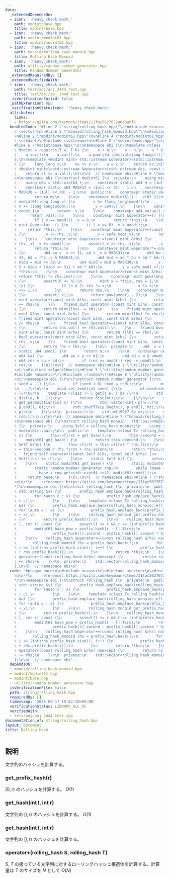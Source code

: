 ```yaml
---
data:
  _extendedDependsOn:
  - icon: ':heavy_check_mark:'
    path: modint/base.hpp
    title: modint/base.hpp
  - icon: ':heavy_check_mark:'
    path: modint/modint61.hpp
    title: modint/modint61.hpp
  - icon: ':heavy_check_mark:'
    path: monoid/rolling_hash_monoid.hpp
    title: Rolling Hash Monoid
  - icon: ':heavy_check_mark:'
    path: utility/random_number_generator.hpp
    title: Random Number Generator
  _extendedRequiredBy: []
  _extendedVerifiedWith:
  - icon: ':heavy_check_mark:'
    path: test/aoj/aoj_2444.test.cpp
    title: test/aoj/aoj_2444.test.cpp
  _isVerificationFailed: false
  _pathExtension: hpp
  _verificationStatusIcon: ':heavy_check_mark:'
  attributes:
    links:
    - https://qiita.com/keymoon/items/11fac5627672a6d6a9f6
  bundledCode: "#line 2 \"string/rolling_hash.hpp\"\n\n#include <cassert>\n#include\
    \ <vector>\n\n#line 2 \"monoid/rolling_hash_monoid.hpp\"\n\n#include <utility>\n\
    \n#line 2 \"modint/modint61.hpp\"\n\n#line 4 \"modint/modint61.hpp\"\n#include\
    \ <cstdint>\n#include <iostream>\n\n#line 2 \"modint/base.hpp\"\n\n#include <concepts>\n\
    #line 6 \"modint/base.hpp\"\n\nnamespace ebi {\n\ntemplate <class T>\nconcept\
    \ Modint = requires(T a, T b) {\n    a + b;\n    a - b;\n    a * b;\n    a / b;\n\
    \    a.inv();\n    a.val();\n    a.pow(std::declval<long long>());\n    T::mod();\n\
    };\n\ntemplate <Modint mint> std::istream &operator>>(std::istream &os, mint &a)\
    \ {\n    long long x;\n    os >> x;\n    a = x;\n    return os;\n}\n\ntemplate\
    \ <Modint mint>\nstd::ostream &operator<<(std::ostream &os, const mint &a) {\n\
    \    return os << a.val();\n}\n\n}  // namespace ebi\n#line 8 \"modint/modint61.hpp\"\
    \n\nnamespace ebi {\n\nstruct modint61 {\n  private:\n    using mint = modint61;\n\
    \    using u64 = std::uint64_t;\n    constexpr static u64 m = (1ull << 61) - 1;\n\
    \    constexpr static u64 MASK31 = (1ull << 31) - 1;\n    constexpr static u64\
    \ MASK30 = (1ull << 30) - 1;\n\n  public:\n    constexpr static u64 mod() {\n\
    \        return m;\n    }\n\n    constexpr modint61() : _v(0) {}\n\n    constexpr\
    \ modint61(long long v) {\n        v %= (long long)umod();\n        if (v < 0)\
    \ v += (long long)umod();\n        _v = u64(v);\n    }\n\n    constexpr u64 val()\
    \ const {\n        return _v;\n    }\n\n    constexpr u64 value() const {\n  \
    \      return val();\n    }\n\n    constexpr mint &operator++() {\n        _v++;\n\
    \        if (_v == umod()) _v = 0;\n        return *this;\n    }\n\n    constexpr\
    \ mint &operator--() {\n        if (_v == 0) _v = umod();\n        _v--;\n   \
    \     return *this;\n    }\n\n    constexpr mint &operator+=(const mint &rhs)\
    \ {\n        _v += rhs._v;\n        _v = safe_mod(_v);\n        return *this;\n\
    \    }\n\n    constexpr mint &operator-=(const mint &rhs) {\n        if (_v <\
    \ rhs._v) _v += umod();\n        assert(_v >= rhs._v);\n        _v -= rhs._v;\n\
    \        return *this;\n    }\n\n    constexpr mint &operator*=(const mint &rhs)\
    \ {\n        u64 au = _v >> 31, ad = _v & MASK31;\n        u64 bu = rhs._v >>\
    \ 31, bd = rhs._v & MASK31;\n        u64 mid = ad * bu + au * bd;\n        u64\
    \ midu = mid >> 30;\n        u64 midd = mid & MASK30;\n        _v = (au * bu *\
    \ 2 + midu + (midd << 31) + ad * bd);\n        _v = safe_mod(_v);\n        return\
    \ *this;\n    }\n\n    constexpr mint &operator/=(const mint &rhs) {\n       \
    \ return *this *= rhs.inv();\n    }\n\n    constexpr mint pow(long long n) const\
    \ {\n        assert(0 <= n);\n        mint x = *this, res = 1;\n        while\
    \ (n) {\n            if (n & 1) res *= x;\n            x *= x;\n            n\
    \ >>= 1;\n        }\n        return res;\n    }\n\n    constexpr mint inv() const\
    \ {\n        assert(_v);\n        return pow(umod() - 2);\n    }\n\n    friend\
    \ mint operator+(const mint &lhs, const mint &rhs) {\n        return mint(lhs)\
    \ += rhs;\n    }\n    friend mint operator-(const mint &lhs, const mint &rhs)\
    \ {\n        return mint(lhs) -= rhs;\n    }\n    friend mint operator*(const\
    \ mint &lhs, const mint &rhs) {\n        return mint(lhs) *= rhs;\n    }\n   \
    \ friend mint operator/(const mint &lhs, const mint &rhs) {\n        return mint(lhs)\
    \ /= rhs;\n    }\n    friend bool operator==(const mint &lhs, const mint &rhs)\
    \ {\n        return lhs.val() == rhs.val();\n    }\n    friend bool operator!=(const\
    \ mint &lhs, const mint &rhs) {\n        return !(lhs == rhs);\n    }\n    friend\
    \ bool operator<(const mint &lhs, const mint &rhs) {\n        return lhs._v <\
    \ rhs._v;\n    }\n    friend bool operator>(const mint &lhs, const mint &rhs)\
    \ {\n        return rhs < lhs;\n    }\n\n  private:\n    u64 _v = 0;\n\n    constexpr\
    \ static u64 umod() {\n        return m;\n    }\n\n    constexpr u64 safe_mod(const\
    \ u64 &a) {\n        u64 au = a >> 61;\n        u64 ad = a & umod();\n       \
    \ u64 res = au + ad;\n        if (res >= umod()) res -= umod();\n        return\
    \ res;\n    }\n};\n\n}  // namespace ebi\n#line 2 \"utility/random_number_generator.hpp\"\
    \n\r\n#include <algorithm>\r\n#line 5 \"utility/random_number_generator.hpp\"\n\
    #include <numeric>\r\n#include <random>\r\n#line 8 \"utility/random_number_generator.hpp\"\
    \n\r\nnamespace ebi {\r\n\r\nstruct random_number_generator {\r\n    random_number_generator(int\
    \ seed = -1) {\r\n        if (seed < 0) seed = rnd();\r\n        mt.seed(seed);\r\
    \n    }\r\n\r\n    void set_seed(int seed) {\r\n        mt.seed(seed);\r\n   \
    \ }\r\n\r\n    template <class T> T get(T a, T b) {\r\n        std::uniform_int_distribution<T>\
    \ dist(a, b - 1);\r\n        return dist(mt);\r\n    }\r\n\r\n    std::vector<int>\
    \ get_permutation(int n) {\r\n        std::vector<int> p(n);\r\n        std::iota(p.begin(),\
    \ p.end(), 0);\r\n        std::shuffle(p.begin(), p.end(), mt);\r\n        return\
    \ p;\r\n    }\r\n\r\n  private:\r\n    std::mt19937_64 mt;\r\n    std::random_device\
    \ rnd;\r\n};\r\n\r\n}  // namespace ebi\n#line 7 \"monoid/rolling_hash_monoid.hpp\"\
    \n\nnamespace ebi {\n\nstruct rolling_hash_monoid : std::pair<modint61, modint61>\
    \ {\n  private:\n    using Self = rolling_hash_monoid;\n    using std::pair<modint61,\
    \ modint61>::pair;\n\n  public:\n    template <class T> rolling_hash_monoid(T\
    \ x) {\n        this->first = get_base();\n        this->second = x;\n    }\n\n\
    \    modint61 get_hash() {\n        return this->second;\n    }\n\n    Self &operator+=(const\
    \ Self &rhs) {\n        this->first = this->first * rhs.first;\n        this->second\
    \ = this->second * rhs.first + rhs.second;\n        return *this;\n    }\n\n \
    \   friend Self operator+(const Self &lhs, const Self &rhs) {\n        return\
    \ Self(lhs) += rhs;\n    }\n\n    static Self e() {\n        return {1, 0};\n\
    \    }\n\n    static modint61 get_base() {\n        static modint61 base = 0;\n\
    \        static random_number_generator rng;\n        while (base == 0) {\n  \
    \          base = rng.get<std::uint64_t>(2, modint61::mod());\n        }\n   \
    \     return base;\n    }\n};\n\n}  // namespace ebi\n#line 7 \"string/rolling_hash.hpp\"\
    \n\n/*\n    reference: https://qiita.com/keymoon/items/11fac5627672a6d6a9f6\n\
    */\n\nnamespace ebi {\n\nstruct rolling_hash {\n  private:\n  public:\n    rolling_hash(const\
    \ std::string &s) {\n        prefix_hash.emplace_back(rolling_hash_monoid::e());\n\
    \        for (auto c : s) {\n            prefix_hash.emplace_back(prefix_hash.back()\
    \ + c);\n        }\n    }\n\n    template <class T> rolling_hash(const std::vector<T>\
    \ &a) {\n        prefix_hash.emplace_back(rolling_hash_monoid::e());\n       \
    \ for (auto x : a) {\n            prefix_hash.emplace_back(prefix_hash.back()\
    \ + x);\n        }\n    }\n\n    rolling_hash_monoid get_prefix_hash(int r) const\
    \ {\n        return prefix_hash[r];\n    }\n\n    rolling_hash_monoid get_hash(int\
    \ l, int r) const {\n        assert(l <= r && r <= (int)prefix_hash.size());\n\
    \        modint61 base_pow = prefix_hash[r - l].first;\n        return {base_pow,\n\
    \                prefix_hash[r].second - prefix_hash[l].second * base_pow};\n\
    \    }\n\n    rolling_hash &operator+=(const rolling_hash &rhs) noexcept {\n \
    \       rolling_hash_monoid lhs = prefix_hash.back();\n        for (int i = 1;\
    \ i <= (int)rhs.prefix_hash.size(); i++) {\n            prefix_hash.emplace_back(lhs\
    \ + rhs.prefix_hash[i]);\n        }\n        return *this;\n    }\n\n    rolling_hash\
    \ operator+(const rolling_hash &rhs) noexcept {\n        return rolling_hash(*this)\
    \ += rhs;\n    }\n\n  private:\n    std::vector<rolling_hash_monoid> prefix_hash;\n\
    };\n\n}  // namespace ebi\n"
  code: "#pragma once\n\n#include <cassert>\n#include <vector>\n\n#include \"../monoid/rolling_hash_monoid.hpp\"\
    \n\n/*\n    reference: https://qiita.com/keymoon/items/11fac5627672a6d6a9f6\n\
    */\n\nnamespace ebi {\n\nstruct rolling_hash {\n  private:\n  public:\n    rolling_hash(const\
    \ std::string &s) {\n        prefix_hash.emplace_back(rolling_hash_monoid::e());\n\
    \        for (auto c : s) {\n            prefix_hash.emplace_back(prefix_hash.back()\
    \ + c);\n        }\n    }\n\n    template <class T> rolling_hash(const std::vector<T>\
    \ &a) {\n        prefix_hash.emplace_back(rolling_hash_monoid::e());\n       \
    \ for (auto x : a) {\n            prefix_hash.emplace_back(prefix_hash.back()\
    \ + x);\n        }\n    }\n\n    rolling_hash_monoid get_prefix_hash(int r) const\
    \ {\n        return prefix_hash[r];\n    }\n\n    rolling_hash_monoid get_hash(int\
    \ l, int r) const {\n        assert(l <= r && r <= (int)prefix_hash.size());\n\
    \        modint61 base_pow = prefix_hash[r - l].first;\n        return {base_pow,\n\
    \                prefix_hash[r].second - prefix_hash[l].second * base_pow};\n\
    \    }\n\n    rolling_hash &operator+=(const rolling_hash &rhs) noexcept {\n \
    \       rolling_hash_monoid lhs = prefix_hash.back();\n        for (int i = 1;\
    \ i <= (int)rhs.prefix_hash.size(); i++) {\n            prefix_hash.emplace_back(lhs\
    \ + rhs.prefix_hash[i]);\n        }\n        return *this;\n    }\n\n    rolling_hash\
    \ operator+(const rolling_hash &rhs) noexcept {\n        return rolling_hash(*this)\
    \ += rhs;\n    }\n\n  private:\n    std::vector<rolling_hash_monoid> prefix_hash;\n\
    };\n\n}  // namespace ebi"
  dependsOn:
  - monoid/rolling_hash_monoid.hpp
  - modint/modint61.hpp
  - modint/base.hpp
  - utility/random_number_generator.hpp
  isVerificationFile: false
  path: string/rolling_hash.hpp
  requiredBy: []
  timestamp: '2025-03-17 19:02:20+09:00'
  verificationStatus: LIBRARY_ALL_AC
  verifiedWith:
  - test/aoj/aoj_2444.test.cpp
documentation_of: string/rolling_hash.hpp
layout: document
title: Rolling Hash
---
```


## 説明

文字列のハッシュを計算する。

### get_prefix_hash(r)

$[0, r)$ のハッシュを計算する。 $O(1)$

### get_hash(int l, int r)

文字列の $[l, r)$ のハッシュを計算する。 $O(1)$

### get_hash(int l, int r)

文字列の $[l, r)$ のハッシュを計算する。

### operator+(rolling_hash S, rolling_hash T)

$S$, $T$ の扱っている文字列に対するローリングハッシュ構造体を計算する。計算量は $T$ のサイズを $N$ として $O(N)$